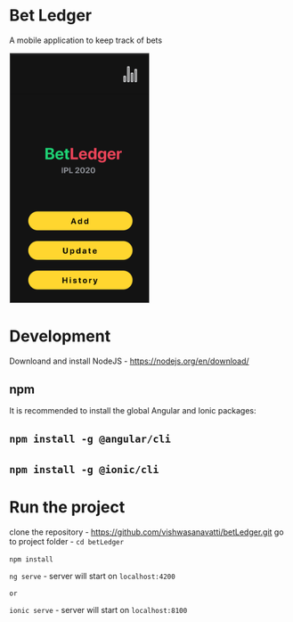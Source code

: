 # Bet Ledger

A mobile application to keep track of bets

<img src="images/home_page.png" width="250px" style="border: 1px solid #e0e0e0;">

# Development

Downloand and install NodeJS - https://nodejs.org/en/download/

## npm

It is recommended to install the global Angular and Ionic packages:

## `npm install -g @angular/cli`

## `npm install -g @ionic/cli`

# Run the project

clone the repository - https://github.com/vishwasanavatti/betLedger.git
go to project folder - `cd betLedger`

`npm install`

`ng serve` - server will start on `localhost:4200`

    or

`ionic serve` - server will start on `localhost:8100`

